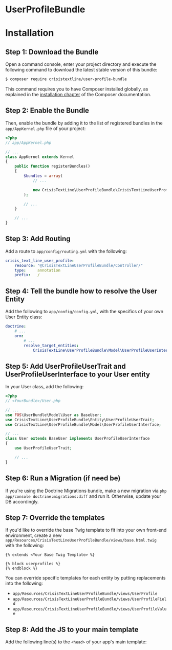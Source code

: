 # UserProfileBundle

Installation
============

Step 1: Download the Bundle
---------------------------

Open a command console, enter your project directory and execute the
following command to download the latest stable version of this bundle:

```bash
$ composer require crisistextline/user-profile-bundle
```

This command requires you to have Composer installed globally, as explained
in the [installation chapter](https://getcomposer.org/doc/00-intro.md)
of the Composer documentation.

Step 2: Enable the Bundle
-------------------------

Then, enable the bundle by adding it to the list of registered bundles
in the `app/AppKernel.php` file of your project:

```php
<?php
// app/AppKernel.php

// ...
class AppKernel extends Kernel
{
    public function registerBundles()
    {
        $bundles = array(
            // ...

            new CrisisTextLine\UserProfileBundle\CrisisTextLineUserProfileBundle(),
        );

        // ...
    }

    // ...
}
```

Step 3: Add Routing
-------------------

Add a route to `app/config/routing.yml` with the following:

```yml
crisis_text_line_user_profile:
    resource: "@CrisisTextLineUserProfileBundle/Controller/"
    type:     annotation
    prefix:   /
```

Step 4: Tell the bundle how to resolve the User Entity
----------------------------------------------------

Add the following to `app/config/config.yml`, with the specifics of your own User Entity class:

```yml
doctrine:
    # ...
    orm:
        # ...
        resolve_target_entities:
            CrisisTextLine\UserProfileBundle\Model\UserProfileUserInterface: <YourBundle>\Entity\<YourUserEntity>
```

Step 5: Add UserProfileUserTrait and UserProfileUserInterface to your User entity
---------------------------------------------------

In your User class, add the following:

```php
<?php
// <YourBundle>/User.php

// ...
use FOS\UserBundle\Model\User as BaseUser;
use CrisisTextLine\UserProfileBundle\Entity\UserProfileUserTrait;
use CrisisTextLine\UserProfileBundle\Model\UserProfileUserInterface;

// ...
class User extends BaseUser implements UserProfileUserInterface
{
    use UserProfileUserTrait;

    // ...
}
```

Step 6: Run a Migration (if need be)
------------------------------------

If you're using the Doctrine Migrations bundle, make a new migration via `php app/console doctrine:migrations:diff` and run it. Otherwise, update your DB accordingly.

Step 7: Override the templates
------------------------------

If you'd like to override the base Twig template to fit into your own front-end environment, create a new `app/Resources/CrisisTextLineUserProfileBundle/views/base.html.twig` with the following:

```twig
{% extends <Your Base Twig Template> %}

{% block userprofiles %}
{% endblock %}
```

You can override specific templates for each entity by putting replacements into the following:

- `app/Resources/CrisisTextLineUserProfileBundle/views/UserProfile`
- `app/Resources/CrisisTextLineUserProfileBundle/views/UserProfileField`
- `app/Resources/CrisisTextLineUserProfileBundle/views/UserProfileValue`

Step 8: Add the JS to your main template
----------------------------------------

Add the following line(s) to the `<head>` of your app's main template:

```html

```
